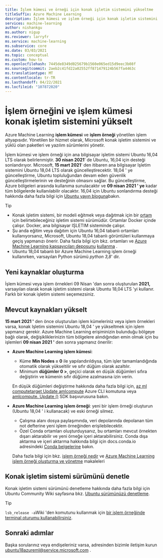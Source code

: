 ```yaml
---
title: İşlem kümesi ve örneği için konak işletim sistemini yükseltme
titleSuffix: Azure Machine Learning
description: İşlem kümesi ve işlem örneği için konak işletim sistemini Ubuntu 16,04 LTS 'den 18,04 LTS 'ye yükseltin.
services: machine-learning
author: nishankgu
ms.author: nigup
ms.reviewer: larryfr
ms.service: machine-learning
ms.subservice: core
ms.date: 03/03/2021
ms.topic: conceptual
ms.custom: how-to
ms.openlocfilehash: 7445de8349d025679b1560e065ed15d9eec3b08f
ms.sourcegitcommit: 2aeb2c41fd22a02552ff871479124b567fa4463c
ms.translationtype: MT
ms.contentlocale: tr-TR
ms.lasthandoff: 04/22/2021
ms.locfileid: "107872020"
---
```

# <a name="upgrade-compute-instance-and-compute-cluster-host-os"></a>İşlem örneğini ve işlem kümesi konak işletim sistemini yükselt

Azure Machine Learning __işlem kümesi__ ve __işlem örneği__ yönetilen işlem altyapısıdır. Yönetilen bir hizmet olarak, Microsoft konak işletim sistemini ve yüklü olan paketleri ve yazılım sürümlerini yönetir.

İşlem kümesi ve işlem örneği için ana bilgisayar işletim sistemi Ubuntu 16,04 LTS olarak belirlenmiştir. **30 nisan 2021**' de Ubuntu, 16,04 için desteği sonlandırıyor. Microsoft, __15 mart 2021__' den itibaren ana bilgisayar Işletim sistemini Ubuntu 18,04 LTS olarak güncelleştirecektir. 18,04 ' ye güncelleştirme, Ubuntu topluluğundan devam eden güvenlik güncelleştirmelerinin ve desteğinin olmasını sağlar. Bu güncelleştirme, Azure bölgeleri arasında kullanıma sunulacaktır ve __09 nisan 2021 ' ye__ kadar tüm bölgelerde kullanılabilir olacaktır. 16,04 için Ubuntu sonlandırma desteği hakkında daha fazla bilgi için [Ubuntu yayın bloguna](https://wiki.ubuntu.com/Releases)bakın.

> [!TIP]
> * Konak işletim sistemi, bir modeli eğitmek veya dağıtmak için bir [ortam](how-to-use-environments.md) için belirtebileceğiniz işletim sistemi sürümüdür. Ortamlar Docker içinde çalışır. Docker, ana bilgisayar IŞLETIM sisteminde çalışır.
> * Şu anda eğitim veya dağıtım için Ubuntu 16,04 tabanlı ortamları kullanıyorsanız, Microsoft, Ubuntu 18,04 tabanlı görüntüleri kullanmaya geçiş yapmanızı önerir. Daha fazla bilgi için bkz. ortamları ve [Azure Machine Learning kapsayıcıları deposunu](https://github.com/Azure/AzureML-Containers/tree/master/base) [kullanma](how-to-use-environments.md) .
> * Ubuntu 18,04 tabanlı bir Azure Machine Learning işlem örneği kullanırken, varsayılan Python sürümü _python 3,8_' dir.
## <a name="creating-new-resources"></a>Yeni kaynaklar oluşturma

İşlem kümesi veya işlem örnekleri 09 Nisan 'dan sonra oluşturulan __2021,__ varsayılan olarak konak işletim sistemi olarak Ubuntu 18,04 LTS 'yi kullanır. Farklı bir konak işletim sistemi seçemezsiniz.

## <a name="upgrade-existing-resources"></a>Mevcut kaynakları yükselt

__15 mart 2021 '__ den önce oluşturulan işlem kümeleriniz veya işlem örnekleri varsa, konak Işletim sistemini Ubuntu 18,04 ' ye yükseltmek için işlem yapmanız gerekir. Azure Machine Learning erişiminizin bulunduğu bölgeye bağlı olarak, değişikliklerinizin tüm bölgelere alındığından emin olmak için bu işlemleri __09 nisan 2021 '__ den sonra yapmanız önerilir:

* __Azure Machine Learning işlem kümesi__:

    * Küme __Min Nodes = 0__ ile yapılandırıldıysa, tüm işler tamamlandığında otomatik olarak yükseltilir ve sıfır düğüm olarak azaltılır.
    * Minimum __düğümler 0 >__, geçici olarak en düşük düğümleri sıfıra değiştirin ve kümenin sıfır düğüme azalmasına izin verin.

    En düşük düğümleri değiştirme hakkında daha fazla bilgi için, [az ml computetarget Update amlcompute](https://docs.microsoft.com/cli/azure/ml/computetarget/update#az_ml_computetarget_update_amlcompute) Azure CLI komutuna veya [amlcompute. Update ()](https://docs.microsoft.com/python/api/azureml-core/azureml.core.compute.amlcompute.amlcompute#update-min-nodes-none--max-nodes-none--idle-seconds-before-scaledown-none-) SDK başvurusuna bakın.

* __Azure Machine Learning işlem örneği__: yeni bir işlem örneği oluşturun (Ubuntu 18,04 ' i kullanacak) ve eski örneği silmez.

    * Çalışma alanı dosya paylaşımında, veri depolarında depolanan tüm not defterine yeni işlem örneğinden erişilebilecektir.
    * Özel Conda ortamları oluşturduysanız, bu ortamları mevcut örnekten dışarı aktarabilir ve yeni örneğe içeri aktarabilirsiniz. Conda dışa aktarma ve içeri aktarma hakkında bilgi için docs.conda.io adresindeki [Conda belgelerine](https://docs.conda.io/) bakın.

    Daha fazla bilgi için bkz. [işlem örneği nedir](concept-compute-instance.md) ve [Azure Machine Learning işlem örneği oluşturma ve yönetme](how-to-create-manage-compute-instance.md) makaleleri

## <a name="check-host-os-version"></a>Konak işletim sistemi sürümünü denetle

Konak işletim sistemi sürümünü denetleme hakkında daha fazla bilgi için Ubuntu Community Wiki sayfasına bkz. [Ubuntu sürümünüzü denetleme](https://help.ubuntu.com/community/CheckingYourUbuntuVersion).

> [!TIP]
> `lsb_release -a`Wiki 'den komutunu kullanmak için [bir işlem örneğinde terminal oturumu kullanabilirsiniz](how-to-access-terminal.md).
## <a name="next-steps"></a>Sonraki adımlar

Başka sorularınız veya endişeleriniz varsa, adresinden bizimle iletişim kurun [ubuntu18azureml@service.microsoft.com](mailto:ubuntu18azureml@service.microsoft.com) .
